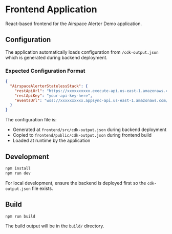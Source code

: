 # Frontend Application

React-based frontend for the Airspace Alerter Demo application.

## Configuration

The application automatically loads configuration from `/cdk-output.json` which is generated during backend deployment.

### Expected Configuration Format

```json
{
  "AirspaceAlerterStatelessStack": {
    "restApiUrl": "https://xxxxxxxxxx.execute-api.us-east-1.amazonaws.com/prod/",
    "restApiKey": "your-api-key-here",
    "eventsUrl": "wss://xxxxxxxxxx.appsync-api.us-east-1.amazonaws.com/event/realtime"
  }
}
```

The configuration file is:
- Generated at `frontend/src/cdk-output.json` during backend deployment
- Copied to `frontend/public/cdk-output.json` during frontend build
- Loaded at runtime by the application

## Development

```bash
npm install
npm run dev
```

For local development, ensure the backend is deployed first so the `cdk-output.json` file exists.

## Build

```bash
npm run build
```

The build output will be in the `build/` directory.

